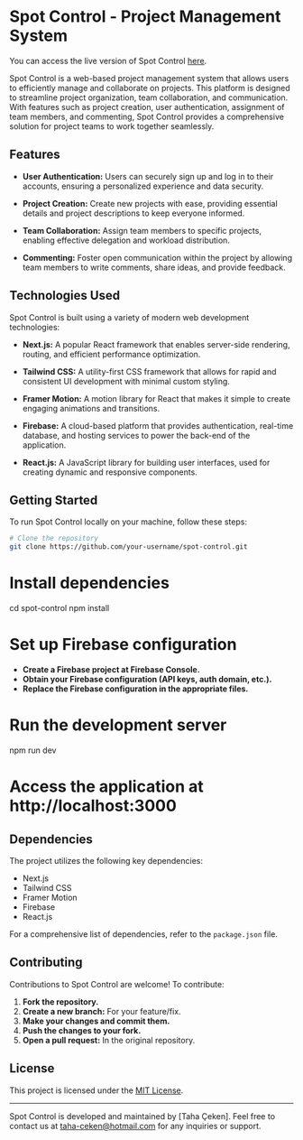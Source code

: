 # Spot Control - Project Management System
You can access the live version of Spot Control [here](https://spot-control.vercel.app/).

Spot Control is a web-based project management system that allows users to efficiently manage and collaborate on projects. This platform is designed to streamline project organization, team collaboration, and communication. With features such as project creation, user authentication, assignment of team members, and commenting, Spot Control provides a comprehensive solution for project teams to work together seamlessly.

## Features

- **User Authentication:** Users can securely sign up and log in to their accounts, ensuring a personalized experience and data security.

- **Project Creation:** Create new projects with ease, providing essential details and project descriptions to keep everyone informed.

- **Team Collaboration:** Assign team members to specific projects, enabling effective delegation and workload distribution.

- **Commenting:** Foster open communication within the project by allowing team members to write comments, share ideas, and provide feedback.

## Technologies Used

Spot Control is built using a variety of modern web development technologies:

- **Next.js:** A popular React framework that enables server-side rendering, routing, and efficient performance optimization.

- **Tailwind CSS:** A utility-first CSS framework that allows for rapid and consistent UI development with minimal custom styling.

- **Framer Motion:** A motion library for React that makes it simple to create engaging animations and transitions.

- **Firebase:** A cloud-based platform that provides authentication, real-time database, and hosting services to power the back-end of the application.

- **React.js:** A JavaScript library for building user interfaces, used for creating dynamic and responsive components.

## Getting Started

To run Spot Control locally on your machine, follow these steps:

```bash
# Clone the repository
git clone https://github.com/your-username/spot-control.git
```

# Install dependencies
cd spot-control
npm install

# Set up Firebase configuration
- **Create a Firebase project at Firebase Console.**
- **Obtain your Firebase configuration (API keys, auth domain, etc.).**
- **Replace the Firebase configuration in the appropriate files.**

# Run the development server
npm run dev

# Access the application at http://localhost:3000

## Dependencies

The project utilizes the following key dependencies:

- Next.js
- Tailwind CSS
- Framer Motion
- Firebase
- React.js

For a comprehensive list of dependencies, refer to the `package.json` file.

## Contributing

Contributions to Spot Control are welcome! To contribute:

1. **Fork the repository.**
2. **Create a new branch:** For your feature/fix.
3. **Make your changes and commit them.**
4. **Push the changes to your fork.**
5. **Open a pull request:** In the original repository.

## License

This project is licensed under the [MIT License](LICENSE).

---

Spot Control is developed and maintained by [Taha Çeken]. Feel free to contact us at [taha-ceken@hotmail.com](mailto:taha-ceken@hotmail.com) for any inquiries or support.

